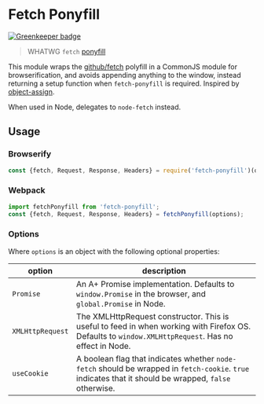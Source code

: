# Fetch Ponyfill

[![Greenkeeper badge](https://badges.greenkeeper.io/qubyte/fetch-ponyfill.svg)](https://greenkeeper.io/)

> WHATWG `fetch` [ponyfill](https://ponyfill.com)

This module wraps the [github/fetch](https://github.com/github/fetch) polyfill in a CommonJS module
for browserification, and avoids appending anything to the window, instead returning a setup
function when `fetch-ponyfill` is required. Inspired by
[object-assign](https://github.com/sindresorhus/object-assign).

When used in Node, delegates to `node-fetch` instead.

## Usage

### Browserify

```javascript
const {fetch, Request, Response, Headers} = require('fetch-ponyfill')(options);
```

### Webpack

```javascript
import fetchPonyfill from 'fetch-ponyfill';
const {fetch, Request, Response, Headers} = fetchPonyfill(options);
```

### Options

Where `options` is an object with the following optional properties:

| option | description |
| ------ | ----------- |
| `Promise` | An A+ Promise implementation. Defaults to `window.Promise` in the browser, and `global.Promise` in Node. |
| `XMLHttpRequest` | The XMLHttpRequest constructor. This is useful to feed in when working with Firefox OS. Defaults to `window.XMLHttpRequest`. Has no effect in Node. |
|`useCookie`| A boolean flag that indicates whether `node-fetch` should be wrapped in `fetch-cookie`. `true` indicates that it should be wrapped, `false` otherwise. |